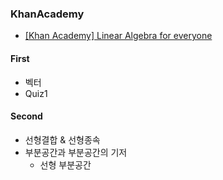 ### KhanAcademy
- [[Khan Academy] Linear Algebra for everyone](https://www.edwith.org/ai151/joinLectures/194188?isDesc=false)

#### First
- 벡터
- Quiz1

#### Second
- 선형결합 & 선형종속
- 부분공간과 부분공간의 기저
  * 선형 부분공간
